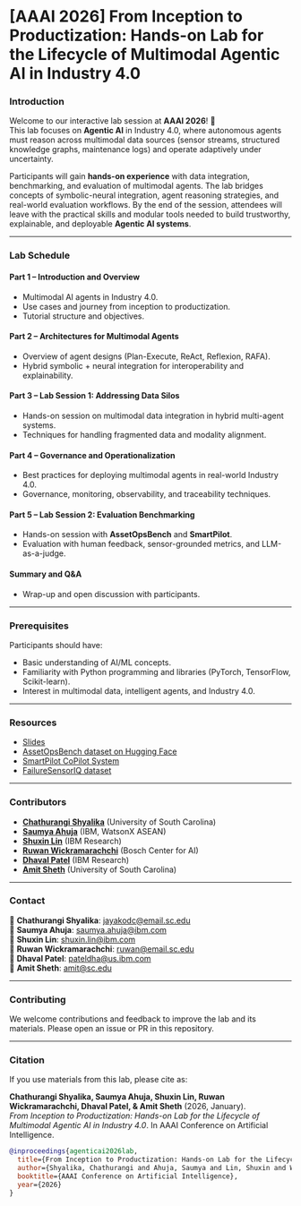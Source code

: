 # [AAAI 2026] From Inception to Productization: Hands-on Lab for the Lifecycle of Multimodal Agentic AI in Industry 4.0

### Introduction
Welcome to our interactive lab session at **AAAI 2026**! 🎉  
This lab focuses on **Agentic AI** in Industry 4.0, where autonomous agents must reason across multimodal data sources (sensor streams, structured knowledge graphs, maintenance logs) and operate adaptively under uncertainty.  

Participants will gain **hands-on experience** with data integration, benchmarking, and evaluation of multimodal agents. The lab bridges concepts of symbolic-neural integration, agent reasoning strategies, and real-world evaluation workflows. By the end of the session, attendees will leave with the practical skills and modular tools needed to build trustworthy, explainable, and deployable **Agentic AI systems**.

---

### Lab Schedule

#### **Part 1 – Introduction and Overview**
- Multimodal AI agents in Industry 4.0.
- Use cases and journey from inception to productization.
- Tutorial structure and objectives.

#### **Part 2 – Architectures for Multimodal Agents**
- Overview of agent designs (Plan-Execute, ReAct, Reflexion, RAFA).
- Hybrid symbolic + neural integration for interoperability and explainability.

#### **Part 3 – Lab Session 1: Addressing Data Silos**
- Hands-on session on multimodal data integration in hybrid multi-agent systems.
- Techniques for handling fragmented data and modality alignment.

#### **Part 4 – Governance and Operationalization**
- Best practices for deploying multimodal agents in real-world Industry 4.0.
- Governance, monitoring, observability, and traceability techniques.

#### **Part 5 – Lab Session 2: Evaluation Benchmarking**
- Hands-on session with **AssetOpsBench** and **SmartPilot**.
- Evaluation with human feedback, sensor-grounded metrics, and LLM-as-a-judge.

#### **Summary and Q&A**
- Wrap-up and open discussion with participants.

---

### **Prerequisites**
Participants should have:
- Basic understanding of AI/ML concepts.
- Familiarity with Python programming and libraries (PyTorch, TensorFlow, Scikit-learn).
- Interest in multimodal data, intelligent agents, and Industry 4.0.

---

### **Resources**
- [Slides](https://shorturl.at/s7QKA)  
- [AssetOpsBench dataset on Hugging Face](https://huggingface.co/datasets/ibm-research/AssetOpsBench)  
- [SmartPilot CoPilot System](https://github.com/ChathurangiShyalika/SmartPilot)  
- [FailureSensorIQ dataset](https://github.com/IBM/FailureSensorIQ)  

---

### **Contributors**
- **[Chathurangi Shyalika](https://www.linkedin.com/in/chathurangi-shyalika-1b89229b/)** (University of South Carolina)  
- **[Saumya Ahuja](https://www.linkedin.com/in/saumyahuja/)** (IBM, WatsonX ASEAN)  
- **[Shuxin Lin](https://www.linkedin.com/in/shuxin-lin/)** (IBM Research)  
- **[Ruwan Wickramarachchi](https://ruwantw.github.io/)** (Bosch Center for AI)  
- **[Dhaval Patel](https://www.linkedin.com/in/dhaval-patel-2b287033/)** (IBM Research)  
- **[Amit Sheth](https://amit.aiisc.ai/)** (University of South Carolina)  

---

### **Contact**
📎 **Chathurangi Shyalika**: [jayakodc@email.sc.edu](mailto:jayakodc@email.sc.edu)  
📎 **Saumya Ahuja**: [saumya.ahuja@ibm.com](mailto:saumya.ahuja@ibm.com)  
📎 **Shuxin Lin**: [shuxin.lin@ibm.com](mailto:shuxin.lin@ibm.com)  
📎 **Ruwan Wickramarachchi**: [ruwan@email.sc.edu](mailto:ruwan@email.sc.edu)  
📎 **Dhaval Patel**: [pateldha@us.ibm.com](mailto:pateldha@us.ibm.com)  
📎 **Amit Sheth**: [amit@sc.edu](mailto:amit@sc.edu)  

---

### **Contributing**
We welcome contributions and feedback to improve the lab and its materials. Please open an issue or PR in this repository.

---

### **Citation**
If you use materials from this lab, please cite as:

**Chathurangi Shyalika, Saumya Ahuja, Shuxin Lin, Ruwan Wickramarachchi, Dhaval Patel, & Amit Sheth** (2026, January).  
*From Inception to Productization: Hands-on Lab for the Lifecycle of Multimodal Agentic AI in Industry 4.0*. In AAAI Conference on Artificial Intelligence.

```bibtex
@inproceedings{agenticai2026lab,
  title={From Inception to Productization: Hands-on Lab for the Lifecycle of Multimodal Agentic AI in Industry 4.0},
  author={Shyalika, Chathurangi and Ahuja, Saumya and Lin, Shuxin and Wickramarachchi, Ruwan and Patel, Dhaval and Sheth, Amit},
  booktitle={AAAI Conference on Artificial Intelligence},
  year={2026}
}
